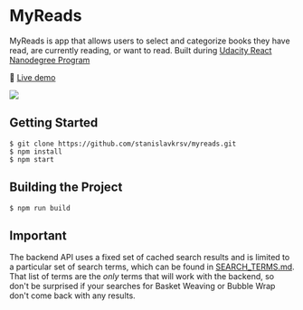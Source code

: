 # MyReads


MyReads is app that allows users to select and categorize books they have read, are currently reading, or want to read. 
Built during [Udacity React Nanodegree Program](https://www.udacity.com/course/react-nanodegree--nd019)

:link: [Live demo](http://myreads-nd.surge.sh)


 ![](http://zaptrade.ru/screenshots/i/0822d8705a94d3d4b7f8fb2a2d38.gif)


## Getting Started

```shell
$ git clone https://github.com/stanislavkrsv/myreads.git
$ npm install
$ npm start
```

## Building the Project

```shell
$ npm run build
```

## Important
The backend API uses a fixed set of cached search results and is limited to a particular set of search terms, which can be found in [SEARCH_TERMS.md](SEARCH_TERMS.md). That list of terms are the _only_ terms that will work with the backend, so don't be surprised if your searches for Basket Weaving or Bubble Wrap don't come back with any results. 
